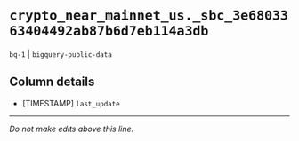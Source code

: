 # `crypto_near_mainnet_us._sbc_3e6803363404492ab87b6d7eb114a3db`
`bq-1` | `bigquery-public-data`

## Column details
* [TIMESTAMP] `last_update`

-------------------------------------------------------------------------------
*Do not make edits above this line.*
